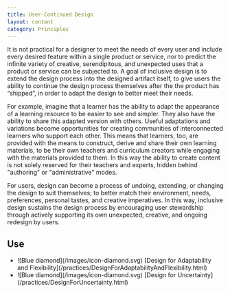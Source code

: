 ```yaml
---
title: User-Continued Design
layout: content
category: Principles
---
```


It is not practical for a designer to meet the needs of every user and include every desired feature within a single product or service, nor to predict the infinite variety of creative, serendipitous, and unexpected uses that a product or service can be subjected to. A goal of inclusive design is to extend the design process into the designed artifact itself, to give users the ability to continue the design process themselves after the the product has “shipped”, in order to adapt the design to better meet their needs.

For example, imagine that a learner has the ability to adapt the appearance of a learning resource to be easier to see and simpler. They also have the ability to share this adapted version with others. Useful adaptations and variations become opportunities for creating communities of interconnected learners who support each other. This means that learners, too, are provided with the means to construct, derive and share their own learning materials, to be their own teachers and curriculum creators while engaging with the materials provided to them. In this way the ability to create content is not solely reserved for their teachers and experts, hidden behind "authoring" or "administrative" modes.

For users, design can become a process of undoing, extending, or changing the design to suit themselves; to better match their environment, needs, preferences, personal tastes, and creative imperatives. In this way, inclusive design sustains the design process by encouraging user stewardship through actively supporting its own unexpected, creative, and ongoing redesign by users.

## Use
<ul class="docs-inclusive-design-guides-articleContentUse"><li>![Blue diamond](/images/icon-diamond.svg) [Design for Adaptability and Flexibility](/practices/DesignForAdaptabilityAndFlexibility.html)</li>
<li>![Blue diamond](/images/icon-diamond.svg) [Design for Uncertainty](/practices/DesignForUncertainty.html)</li></ul>
